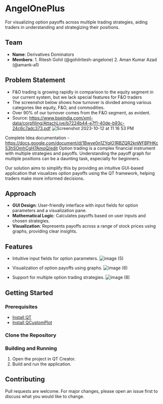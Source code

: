 # AngelOnePlus
For visualizing option payoffs across multiple trading strategies, aiding traders in understanding and strategizing their positions.

## Team
- **Name**: Derivatives Dominators
- **Members**: 1. Ritesh Gohil (@gohilritesh-angelone) 2. Aman Kumar Azad (@amank-a1)

## Problem Statement
- F&O trading is growing rapidly in comparison to the equity segment in our current system, but we lack special features for F&O traders
- The screenshot below shows how turnover is divided among various categories like equity, F&O, and commodities.
- Over 90% of our turnover comes from the F&O segment, as evident.
- Source: https://www.bseindia.com/xml-data/corpfiling/AttachLive/b7224b44-e7f1-40de-b93c-24c6c7adc373.pdf
![Screenshot 2023-10-12 at 11 16 53 PM](https://github.com/amank-a1/hack23-AngelOnePlus/assets/122511444/db6ba722-5499-438c-ae48-7df28b2f3676)


Complete Idea documentation - https://docs.google.com/document/d/1Bwve0n1ZYqIO1RBZQR2knWFBPHKcS3hSOmhCgH7AmoQ/edit
Option trading is a complex financial instrument with multiple strategies and payoffs. Understanding the payoff graph for multiple positions can be a daunting task, especially for beginners.

Our solution aims to simplify this by providing an intuitive GUI-based application that visualizes option payoffs using the QT framework, helping traders make more informed decisions.

## Approach
- **GUI Design**: User-friendly interface with input fields for option parameters and a visualization pane.
- **Mathematical Logic**: Calculates payoffs based on user inputs and chosen strategies.
- **Visualization**: Represents payoffs across a range of stock prices using graphs, providing clear insights.

## Features
- Intuitive input fields for option parameters.
  ![image (5)](https://github.com/amank-a1/hack23-AngelOnePlus/assets/122511444/674c65f9-9117-4091-805e-efe2178714c0)

- Visualization of option payoffs using graphs.
  ![image (6)](https://github.com/amank-a1/hack23-AngelOnePlus/assets/122511444/ef7bfb1a-2524-4819-9e38-abe123cf64a0)

- Support for multiple option trading strategies.
  ![image (8)](https://github.com/amank-a1/hack23-AngelOnePlus/assets/122511444/2929abd3-cb29-4b53-ad96-a084b57b0ec0)


## Getting Started

### Prerequisites
- [Install QT](https://www.qt.io/download)
- [Install QCustomPlot](http://www.qcustomplot.com/index.php/download)

### Clone the Repository

### Building and Running
1. Open the project in QT Creator.
2. Build and run the application.


## Contributing
Pull requests are welcome. For major changes, please open an issue first to discuss what you would like to change.
